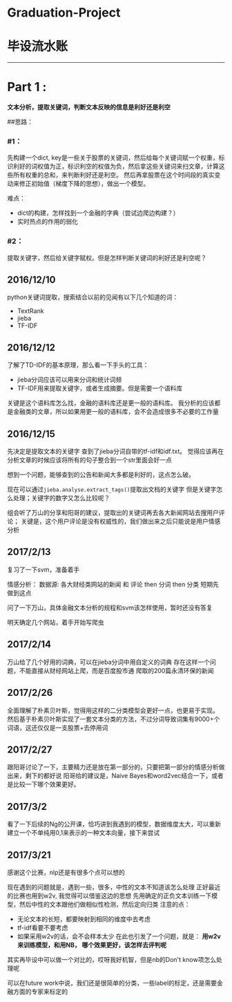 # Graduation-Project
# 毕设流水账

---

# Part 1 :
**文本分析，提取关键词，判断文本反映的信息是利好还是利空**

##思路：
### \#1：
先构建一个dict, key是一些关于股票的关键词，然后给每个关键词赋一个权重，标识利好的词权值为正，标识利空的权值为负，然后拿这些关键词来扫文章，计算这些所有权重的总和，来判断利好还是利空。
然后再拿股票在这个时间段的真实变动来修正初始值（梯度下降的思想），做出一个模型。

难点：

 * dict的构建，怎样找到一个金融的字典（尝试边爬边构建？）
 * 实时热点的作用的弱化
### \#2：
提取关键字，然后给关键字赋权。但是怎样判断关键词的利好还是利空呢？

## 2016/12/10
python关键词提取，搜索结合以前的见闻有以下几个知道的词：

* TextRank
* jieba
* TF-IDF

## 2016/12/12
了解了TD-IDF的基本原理，那么看一下手头的工具：

* jieba分词应该可以用来分词和统计词频
* TF-IDF用来提取关键字，或者生成摘要。但是需要一个语料库

关键是这个语料库怎么找，金融的语料库还是更一般的语料库。
我分析的应该都是金融类的文章，所以如果用更一般的语料库，会不会造成很多不必要的工作量

## 2016/12/15
先决定是提取文本的关键字
查到了jieba分词自带的tf-idf和idf.txt。
觉得应该再在分析文章的时候应该将所有的句子整合到一个str里面会好一点

想到一个问题，能够查到的公告和新闻大多都是利好的，这点怎么破。

现在可以通过```jieba.analyse.extract_tags()```提取出文档的关键字
但是关键字怎么处理；关键字的数字又怎么比较呢？

组会听了万山的分享和阳哥的建议，提取出的关键词再去各大新闻网站去搜用户评论；
关键是，这个用户评论是没有权威性的，我们做出来之后只能说是用户情感分析


## 2017/2/13
复习了一下svm，准备着手

情感分析：
数据源: 各大财经类网站的新闻 和 评论
then 分词
then 分类
短期先做到这点

问了一下万山，具体金融文本分析的规程和svm该怎样使用，暂时还没有答复

明天确定几个网站，着手开始写爬虫

## 2017/2/14
万山给了几个好用的词典，可以在jieba分词中用自定义的词典
存在这样一个问题，不能直接从财经网站上爬，而是百度股市通
爬取的200篇永清环保的新闻

## 2017/2/26
全面理解了朴素贝叶斯，觉得用这样的二分类模型会更好一点，也更易于实现。
然后基于朴素贝叶斯实现了一套文本分类的方法，不过分词导致词集有9000+个词语，这还仅仅是一支股票+去停用词

## 2017/2/27
跟阳哥讨论了一下，主要精力还是放在第一部分的，只要把第一部分的情感分析做出来，剩下的都好说
阳哥给的建议是，Naive Bayes和word2vec结合一下，或者是比较一下哪个效果更好。

## 2017/3/2
看了一下后续的Ng的公开课，恰巧讲到我遇到的模型，数据维度太大，可以重新建立一个不单纯用0,1来表示的一种文本向量，接下来尝试

## 2017/3/21
感谢这个比赛，nlp还是有很多个点可以想的

现在遇到的问题就是，遇到一些，很多，中性的文本不知道该怎么处理
正好最近的比赛也用到w2v, 我觉得可以借鉴这边的思想
先用确定的正负文本训练一下模型，然后中性的文本跟他们做相似性检测，然后定向归类
注意的点：
- 无论文本的长短，都要映射到相同的维度中去考虑
- tf-idf看要不要考虑
- 如果采用w2v的话，会不会样本太少
在此也引发了一个问题，就是：
 **用w2v来训练模型，和用NB， 哪个效果更好，该怎样去评判呢**
 
 
 
 
 其实再毕设中可以做一个对比的，哎呀我好机智，但是nb的Don't know项怎么处理呢
 
 可以在future work中说，我们还是很简单的分类，一些label的标定，还是需要金融方面的专家来标定的
